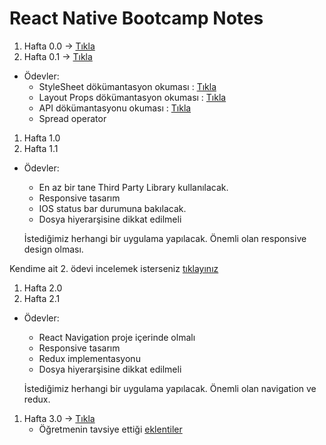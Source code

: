 # React Native Bootcamp Notes

1. Hafta 0.0 -> [Tıkla](Week-0.0.md)
2. Hafta 0.1 -> [Tıkla](Week-0.1.md)

- Ödevler:
  - StyleSheet dökümantasyon okuması : [Tıkla](https://reactnative.dev/docs/stylesheet)
  - Layout Props dökümantasyon okuması : [Tıkla](https://reactnative.dev/docs/layout-props)
  - API dökümantasyonu okuması : [Tıkla](https://reactnative.dev/docs/accessibilityinfo)
  - Spread operator

1. Hafta 1.0
2. Hafta 1.1

- Ödevler:

  - En az bir tane Third Party Library kullanılacak.
  - Responsive tasarım
  - IOS status bar durumuna bakılacak.
  - Dosya hiyerarşisine dikkat edilmeli

  İstediğimiz herhangi bir uygulama yapılacak. Önemli olan responsive design olması.

Kendime ait 2. ödevi incelemek isterseniz [tıklayınız](https://github.com/K149-WFP-React-Native-Bootcamp/second-week-homework-mustafadede)


1. Hafta 2.0
2. Hafta 2.1

- Ödevler:

  - React Navigation proje içerinde olmalı
  - Responsive tasarım
  - Redux implementasyonu
  - Dosya hiyerarşisine dikkat edilmeli

  İstediğimiz herhangi bir uygulama yapılacak. Önemli olan navigation ve redux.

1. Hafta 3.0 -> [Tıkla](./Week-3.0.md)
    - Öğretmenin tavsiye ettiği [eklentiler](./Extensions.md)